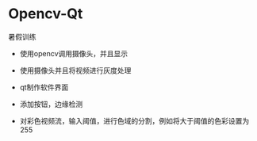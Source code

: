# Opencv-Qt
暑假训练
- 使用opencv调用摄像头，并且显示

- 使用摄像头并且将视频进行灰度处理

- qt制作软件界面

- 添加按钮，边缘检测
- 对彩色视频流，输入阈值，进行色域的分割，例如将大于阈值的色彩设置为255

